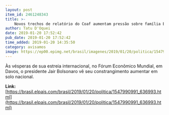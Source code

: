```yaml
---
layout: post
item_id: 2461248343
title: >-
    Novos trechos de relatório do Coaf aumentam pressão sobre família Bolsonaro
author: Tatu D'Oquei
date: 2019-01-20 17:52:42
pub_date: 2019-01-20 17:52:42
time_added: 2019-01-20 14:35:50
category: avisamos
image: https://ep00.epimg.net/brasil/imagenes/2019/01/20/politica/1547990991_636993_1547992307_rrss_normal.jpg
---
```


Às vésperas de sua estreia internacional, no Fórum Econômico Mundial, em Davos, o presidente Jair Bolsonaro vê seu constrangimento aumentar em solo nacional.

**Link:** [https://brasil.elpais.com/brasil/2019/01/20/politica/1547990991_636993.html](https://brasil.elpais.com/brasil/2019/01/20/politica/1547990991_636993.html)

